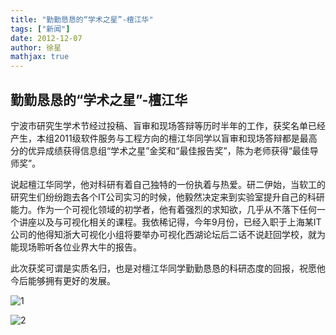 ```yaml
---
title: "勤勤恳恳的“学术之星”-檀江华"
tags: ["新闻"]
date: 2012-12-07
author: 徐星
mathjax: true
---
```


## 勤勤恳恳的“学术之星”-檀江华

宁波市研究生学术节经过投稿、盲审和现场答辩等历时半年的工作，获奖名单已经产生，本组2011级软件服务与工程方向的檀江华同学以盲审和现场答辩都是最高分的优异成绩获得信息组“学术之星”金奖和“最佳报告奖”，陈为老师获得“最佳导师奖”。

说起檀江华同学，他对科研有着自己独特的一份执着与热爱。研二伊始，当软工的研究生们纷纷跑去各个IT公司实习的时候，他毅然决定来到实验室提升自己的科研能力。作为一个可视化领域的初学者，他有着强烈的求知欲，几乎从不落下任何一个讲座以及与可视化相关的课程。我依稀记得，今年9月份，已经入职于上海某IT公司的他得知浙大可视化小组将要举办可视化西湖论坛后二话不说赶回学校，就为能现场聆听各位业界大牛的报告。

此次获奖可谓是实质名归，也是对檀江华同学勤勤恳恳的科研态度的回报，祝愿他今后能够拥有更好的发展。

![1](http://www.cad.zju.edu.cn/home/vagblog/wp-content/uploads/2012/12/p_large_HbGA_5a5c0000baed5c44.jpg)

![2](http://www.cad.zju.edu.cn/home/vagblog/wp-content/uploads/2012/12/p_large_3y95_1c770001de095c43.jpg)